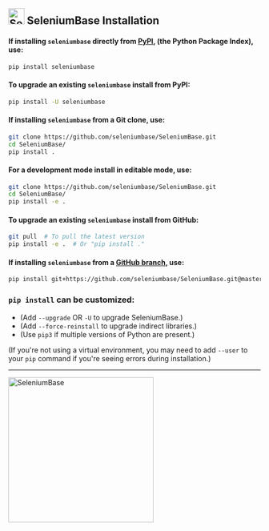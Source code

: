 <!-- SeleniumBase Docs -->

## [<img src="https://seleniumbase.github.io/img/logo6.png" title="SeleniumBase" width="32">](https://github.com/seleniumbase/SeleniumBase/) SeleniumBase Installation

<h4>If installing <code>seleniumbase</code> directly from <a href="https://pypi.python.org/pypi/seleniumbase">PyPI</a>, (the Python Package Index), use:</h4>

```zsh
pip install seleniumbase
```

<h4>To upgrade an existing <code>seleniumbase</code> install from PyPI:</h4>

```zsh
pip install -U seleniumbase
```

<h4>If installing <code>seleniumbase</code> from a Git clone, use:</h4>

```zsh
git clone https://github.com/seleniumbase/SeleniumBase.git
cd SeleniumBase/
pip install .
```

<h4>For a development mode install in editable mode, use:</h4>

```zsh
git clone https://github.com/seleniumbase/SeleniumBase.git
cd SeleniumBase/
pip install -e .
```

<h4>To upgrade an existing <code>seleniumbase</code> install from GitHub:</h4>

```zsh
git pull  # To pull the latest version
pip install -e .  # Or "pip install ."
```

<h4>If installing <code>seleniumbase</code> from a <a href="https://github.com/seleniumbase/SeleniumBase">GitHub branch</a>, use:</h4>

```zsh
pip install git+https://github.com/seleniumbase/SeleniumBase.git@master#egg=seleniumbase
```

<h3><code>pip install</code> can be customized:</h3>

* (Add ``--upgrade`` OR ``-U`` to upgrade SeleniumBase.)
* (Add ``--force-reinstall`` to upgrade indirect libraries.)
* (Use ``pip3`` if multiple versions of Python are present.)

(If you're not using a virtual environment, you may need to add ``--user`` to your ``pip`` command if you're seeing errors during installation.)

--------

[<img src="https://seleniumbase.github.io/cdn/img/sb_logo_10t.png" title="SeleniumBase" width="290" />](https://github.com/seleniumbase/SeleniumBase/)
